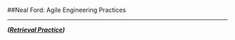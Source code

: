 <!-- .slide: data-background="resources/footer.svg" data-background-size="contain" data-background-position="bottom"  -->

##Neal Ford: Agile Engineering Practices
- - -
_**([Retrieval Practice](https://goo.gl/forms/fn6l5ExFmnUBVSk32))**_  <!-- .element: style="color:maroon; font-size: .5em" -->
<br/>
<br/>
<br/>
<br/>
<br/>
<br/>
<br/>
<br/>
<br/>
<br/>
<br/>
<br/>
<br/>
<br/>
<br/>
<br/>
<br/>
<br/>
<br/>
<br/>
<br/>
<br/>
<br/>
<br/>
<br/>
<br/>
<br/>
<br/>
<aside class="notes">
</aside>

